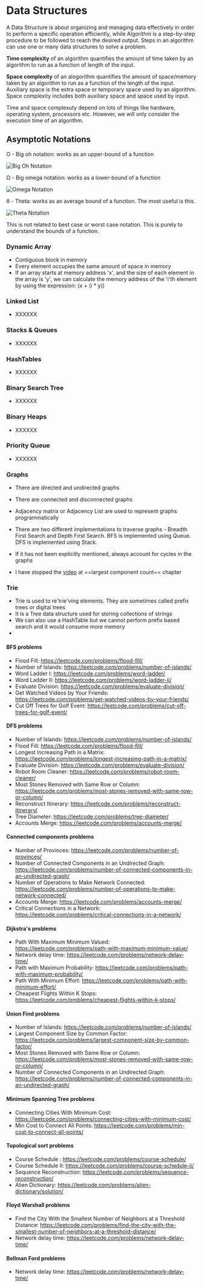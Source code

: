 # Data Structures

A Data Structure is about organizing and managing data effectively in order to perform a specific operation efficiently, while Algorithm is a step-by-step procedure to be followed to reach the desired output. Steps in an algorithm can use one or many data structures to solve a problem.

__Time complexity__ of an algorithm quantifies the amount of time taken by an algorithm to run as a function of length of the input.

__Space complexity__ of an alogorithm quantifies the amount of space/memory taken by an algorithm to run as a function of the length of the input. Auxiliary space is the extra space or temporary space used by an algorithm. Space complexity includes both auxiliary space and space used by input.

Time and space complexuty depend on lots of things like hardware, operating system, processors etc. However, we will only consider the execution time of an algorithm.

## Asymptotic Notations

O - Big oh notation: works as an upper-bound of a function

![Big Oh Notation](https://github.com/SriSatyaKalyan/Images/blob/master/DataStructures%20Images/Big%20Oh%20Notation.png)

Ω - Big omega notation: works as a lower-bound of a function

![Omega Notation](https://github.com/SriSatyaKalyan/Images/blob/master/DataStructures%20Images/Omega%20Notation.png)

θ - Theta: works as an average bound of a function. The most useful is this.

![Theta Notation](https://github.com/SriSatyaKalyan/Images/blob/master/DataStructures%20Images/Theta%20Notation.png)

This is not related to best case or worst case notation. This is purely to understand the bounds of a function.


### Dynamic Array
- Contiguous block in memory
- Every element occupies the same amount of space in memory
- If an array starts at memory address 'x', and the size of each element in the array is 'y', we can calculate the memory address of the 'i'th element by using the expression: (x + (i * y))

### Linked List
- XXXXXX

### Stacks & Queues
- XXXXXX

### HashTables
- XXXXXX

### Binary Search Tree
- XXXXXX

### Binary Heaps
- XXXXXX

### Priority Queue
- XXXXXX

### Graphs
- There are directed and undirected graphs
- There are connected and disconnected graphs
- Adjacency matrix or Adjacency List are used to represent graphs programmatically
- There are two different implementations to traverse graphs - Breadth First Search and Depth First Search. BFS is implemented using Queue. DFS is implemented using Stack.
- If it has not been explicitly mentioned, always account for cycles in the graphs

- I have stopped the [video](#https://www.youtube.com/watch?v=tWVWeAqZ0WU&t=4409s&ab_channel=freeCodeCamp.org) at ==largest component count== chapter

### Trie
- Trie is used to re'trie'ving elements. They are sometimes called prefix trees or digital trees
- It is a Tree data structure used for storing collections of strings
- We can also use a HashTable but we cannot perform prefix based search and it would consume more memory
-

#### BFS problems
- Flood Fill: https://leetcode.com/problems/flood-fill/
- Number of Islands: https://leetcode.com/problems/number-of-islands/
- Word Ladder I: https://leetcode.com/problems/word-ladder/
- Word Ladder II: https://leetcode.com/problems/word-ladder-ii/
- Evaluate Division: https://leetcode.com/problems/evaluate-division/
- Get Watched Videos by Your Friends: https://leetcode.com/problems/get-watched-videos-by-your-friends/
- Cut Off Trees for Golf Event: https://leetcode.com/problems/cut-off-trees-for-golf-event/

#### DFS problems
- Number of Islands: https://leetcode.com/problems/number-of-islands/
- Flood Fill: https://leetcode.com/problems/flood-fill/
- Longest Increasing Path in a Matrix: https://leetcode.com/problems/longest-increasing-path-in-a-matrix/
- Evaluate Division: https://leetcode.com/problems/evaluate-division/
- Robot Room Cleaner: https://leetcode.com/problems/robot-room-cleaner/
- Most Stones Removed with Same Row or Column: https://leetcode.com/problems/most-stones-removed-with-same-row-or-column/
- Reconstruct Itinerary: https://leetcode.com/problems/reconstruct-itinerary/
- Tree Diameter: https://leetcode.com/problems/tree-diameter/
- Accounts Merge: https://leetcode.com/problems/accounts-merge/

#### Connected components problems
- Number of Provinces: https://leetcode.com/problems/number-of-provinces/
- Number of Connected Components in an Undirected Graph: https://leetcode.com/problems/number-of-connected-components-in-an-undirected-graph/
- Number of Operations to Make Network Connected: https://leetcode.com/problems/number-of-operations-to-make-network-connected/
- Accounts Merge: https://leetcode.com/problems/accounts-merge/
- Critical Connections in a Network: https://leetcode.com/problems/critical-connections-in-a-network/
#### Dijkstra's problems
- Path With Maximum Minimum Valued: https://leetcode.com/problems/path-with-maximum-minimum-value/
- Network delay time: https://leetcode.com/problems/network-delay-time/
- Path with Maximum Probability: https://leetcode.com/problems/path-with-maximum-probability/
- Path With Minimum Effort: https://leetcode.com/problems/path-with-minimum-effort/
- Cheapest Flights Within K Stops: https://leetcode.com/problems/cheapest-flights-within-k-stops/
#### Union Find problems
- Number of Islands: https://leetcode.com/problems/number-of-islands/
- Largest Component Size by Common Factor: https://leetcode.com/problems/largest-component-size-by-common-factor/
- Most Stones Removed with Same Row or Column: https://leetcode.com/problems/most-stones-removed-with-same-row-or-column/
- Number of Connected Components in an Undirected Graph: https://leetcode.com/problems/number-of-connected-components-in-an-undirected-graph/
#### Minimum Spanning Tree problems
- Connecting Cities With Minimum Cost: https://leetcode.com/problems/connecting-cities-with-minimum-cost/
- Min Cost to Connect All Points: https://leetcode.com/problems/min-cost-to-connect-all-points/
#### Topological sort problems
- Course Schedule : https://leetcode.com/problems/course-schedule/
- Course Schedule II: https://leetcode.com/problems/course-schedule-ii/
- Sequence Reconstruction: https://leetcode.com/problems/sequence-reconstruction/
- Alien Dictionary: https://leetcode.com/problems/alien-dictionary/solution/
#### Floyd Warshall problems
- Find the City With the Smallest Number of Neighbors at a Threshold Distance: https://leetcode.com/problems/find-the-city-with-the-smallest-number-of-neighbors-at-a-threshold-distance/
- Network delay time: https://leetcode.com/problems/network-delay-time/
#### Bellman Ford problems
- Network delay time: https://leetcode.com/problems/network-delay-time/